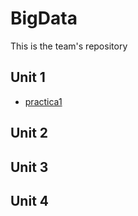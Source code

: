 # BigData
This is the team's repository

## Unit 1

- [practica1](https://github.com/JJimenez2117/BigData/blob/Unit1/Practices/Practice_1/README.md)

## Unit 2

## Unit 3

## Unit 4
